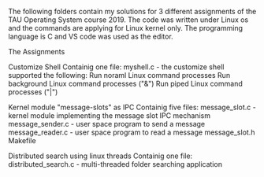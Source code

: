 
The following folders contain my solutions for 3 different assignments of the TAU Operating System course 2019. The code was written under Linux os and the commands are applying for Linux kernel only. The programming language is C and VS code was used as the editor.

The Assignments

Customize Shell
Containig one file: myshell.c - the customize shell supported the following:
Run noraml Linux command processes
Run background Linux command processes ("&")
Run piped Linux command processes ("|")

Kernel module "message-slots" as IPC
Containig five files: message_slot.c - kernel module implementing the message slot IPC mechanism message_sender.c - user space program to send a message message_reader.c - user space program to read a message message_slot.h Makefile

Distributed search using linux threads
Containig one file: distributed_search.c - multi-threaded folder searching application
